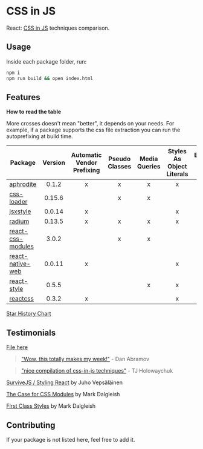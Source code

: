 # CSS in JS
React: [CSS in JS](https://speakerdeck.com/vjeux/react-css-in-js) techniques comparison.

## Usage
Inside each package folder, run:

```bash
npm i
npm run build && open index.html
```

## Features

**How to read the table**

More crosses doesn't mean "better", it depends on your needs.
For example, if a package supports the css file extraction you can run the autoprefixing at build time.

| Package | Version | Automatic Vendor Prefixing | Pseudo Classes | Media Queries | Styles As Object Literals | Extract CSS File | Watch | Star | Fork |
|---------|:-------:|:--------------------------:|:--------------:|:-------------:|:-------------------------:|:----------------:|:-------:|:-------:|:-------:|
| [aphrodite](https://github.com/Khan/aphrodite) | 0.1.2 | x | x | x | x | x | 80 | 1,510 | 54  |
| [css-loader](https://github.com/webpack/css-loader) | 0.15.6 | | x | x | | x | 32 | 1,091 | 1394|
| [jsxstyle](https://github.com/petehunt/jsxstyle) | 0.0.14 | x | | | x | | 53 | 1,228 | 35|
| [radium](https://github.com/FormidableLabs/radium) | 0.13.5 | x | x | x | x | | 126 | 4,214 | 192|
| [react-css-modules](https://github.com/gajus/react-css-modules) | 3.0.2 | | x | x | | x | 52 | 2,545 | 103 |
| [react-native-web](https://github.com/necolas/react-native-web) | 0.0.11 | x | | | x | x | 129 | 2,947 | 171 |
| [react-style](https://github.com/js-next/react-style) | 0.5.5 | | | x | x | x | 61 | 1,625 | 89 |
| [reactcss](https://github.com/casesandberg/reactcss) | 0.3.2 | x | | | x | | 25 | 1,252 | 60 |

[Star History Chart](http://www.timqian.com/star-history/#Khan/aphrodite&FormidableLabs/radium&webpack/css-loader&gajus/react-css-modules&js-next/react-style&casesandberg/reactcss&petehunt/jsxstyle)

## Testimonials

[File here](https://www.briefs.fm/episodes/1932.mp3)

> ["Wow, this totally makes my week!"](https://twitter.com/dan_abramov/status/604260877622202368) - Dan Abramov

> ["nice compilation of css-in-js techniques"](https://twitter.com/tjholowaychuk/status/739812614239195136) - TJ Holowaychuk

[SurviveJS / Styling React](http://survivejs.com/webpack_react/styling_react/) by Juho Vepsäläinen

[The Case for CSS Modules](http://markdalgleish.github.io/presentation-the-case-for-css-modules) by Mark Dalgleish

[First Class Styles](https://markdalgleish.github.io/presentation-first-class-styles) by Mark Dalgleish

## Contributing

If your package is not listed here, feel free to add it.
